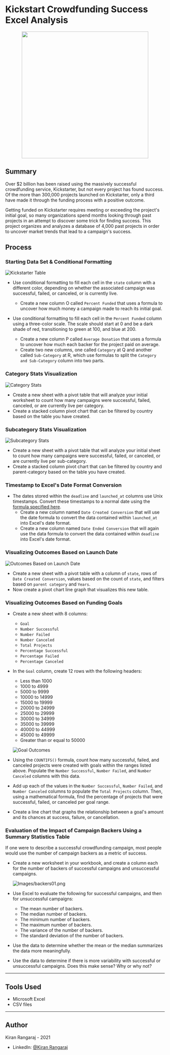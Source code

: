 # Kickstart Crowdfunding Success Excel Analysis

<p align="center">
  <img src="Images/kickstarterLogo.png" width="400">
</p>

## Summary ##

Over $2 billion has been raised using the massively successful crowdfunding service, Kickstarter, but not every project has found success. Of the more than 300,000 projects launched on Kickstarter, only a third have made it through the funding process with a positive outcome.

Getting funded on Kickstarter requires meeting or exceeding the project's initial goal, so many organizations spend months looking through past projects in an attempt to discover some trick for finding success. This project organizes and analyzes a database of 4,000 past projects in order to uncover market trends that lead to a campaign's success.

## Process ##

### Starting Data Set & Conditional Formatting
![Kickstarter Table](Images/FullTable.PNG)
* Use conditional formatting to fill each cell in the `state` column with a different color, depending on whether the associated campaign was successful, failed, or canceled, or is currently live.
  * Create a new column O called `Percent Funded` that uses a formula to uncover how much money a campaign made to reach its initial goal.

* Use conditional formatting to fill each cell in the `Percent Funded` column using a three-color scale. The scale should start at 0 and be a dark shade of red, transitioning to green at 100, and blue at 200.
  * Create a new column P called `Average Donation` that uses a formula to uncover how much each backer for the project paid on average.
  * Create two new columns, one called `Category` at Q and another called `Sub-Category` at R, which use formulas to split the `Category and Sub-Category` column into two parts.

### Category Stats Visualization
  ![Category Stats](Images/CategoryStats.png)
  * Create a new sheet with a pivot table that will analyze your initial worksheet to count how many campaigns were successful, failed, canceled, or are currently live per category.
  * Create a stacked column pivot chart that can be filtered by country based on the table you have created.

### Subcategory Stats Visualization
  ![Subcategory Stats](Images/SubcategoryStats.png)
  * Create a new sheet with a pivot table that will analyze your initial sheet to count how many campaigns were successful, failed, or canceled, or are currently live per sub-category.
  * Create a stacked column pivot chart that can be filtered by country and parent-category based on the table you have created.

### Timestamp to Excel's Date Format Conversion
* The dates stored within the `deadline` and `launched_at` columns use Unix timestamps. Convert these timestamps to a normal date using the [formula specified here](https://www.extendoffice.com/documents/excel/2473-excel-timestamp-to-date.html).
  * Create a new column named `Date Created Conversion` that will use the date formula to convert the data contained within `launched_at` into Excel's date format.
  * Create a new column named `Date Ended Conversion` that will again use the data formula to convert the data contained within `deadline` into Excel's date format.

### Visualizing Outcomes Based on Launch Date 
  ![Outcomes Based on Launch Date](Images/LaunchDateOutcomes.png)
  * Create a new sheet with a pivot table with a column of `state`, rows of `Date Created Conversion`, values based on the count of `state`, and filters based on `parent category` and `Years`.
  * Now create a pivot chart line graph that visualizes this new table.

### Visualizing Outcomes Based on Funding Goals
* Create a new sheet with 8 columns:
  * `Goal`
  * `Number Successful`
  * `Number Failed`
  * `Number Canceled`
  * `Total Projects`
  * `Percentage Successful`
  * `Percentage Failed`
  * `Percentage Canceled`

* In the `Goal` column, create 12 rows with the following headers:
  * Less than 1000
  * 1000 to 4999
  * 5000 to 9999
  * 10000 to 14999
  * 15000 to 19999
  * 20000 to 24999
  * 25000 to 29999
  * 30000 to 34999
  * 35000 to 39999
  * 40000 to 44999
  * 45000 to 49999
  * Greater than or equal to 50000

  ![Goal Outcomes](Images/GoalOutcomes.png)
* Using the `COUNTIFS()` formula, count how many successful, failed, and canceled projects were created with goals within the ranges listed above. Populate the `Number Successful`, `Number Failed`, and `Number Canceled` columns with this data.
* Add up each of the values in the `Number Successful`, `Number Failed`, and `Number Canceled` columns to populate the `Total Projects` column. Then, using a mathematical formula, find the percentage of projects that were successful, failed, or canceled per goal range.
* Create a line chart that graphs the relationship between a goal's amount and its chances at success, failure, or cancellation.

### Evaluation of the Impact of Campaign Backers Using a Summary Statistics Table 
If one were to describe a successful crowdfunding campaign, most people would use the number of campaign backers as a metric of success. 

* Create a new worksheet in your workbook, and create a column each for the number of backers of successful campaigns and unsuccessful campaigns.

  ![Images/backers01.png](Images/Backers.png)
* Use Excel to evaluate the following for successful campaigns, and then for unsuccessful campaigns:
  * The mean number of backers.
  * The median number of backers.
  * The minimum number of backers.
  * The maximum number of backers.
  * The variance of the number of backers.
  * The standard deviation of the number of backers.

* Use the data to determine whether the mean or the median summarizes the data more meaningfully.
* Use the data to determine if there is more variability with successful or unsuccessful campaigns. Does this make sense? Why or why not?

---

## Tools Used ##
* Microsoft Excel
* CSV files

---

## Author ##
Kiran Rangaraj - 2021
* LinkedIn: [@Kiran Rangaraj](https://www.linkedin.com/in/kiranrangaraj/)
